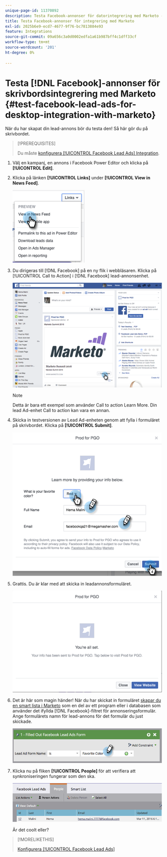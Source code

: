 ```yaml
---
unique-page-id: 11370892
description: Testa Facebook-annonser för datorintegrering med Marketo - Marketo Docs - produktdokumentation
title: Testa Facebook-annonser för integrering med Marketo
exl-id: 2025b6e9-ecd7-4677-9f76-bc7813884e93
feature: Integrations
source-git-commit: 09a656c3a0d0002edfa1a61b987bff4c1dff33cf
workflow-type: tm+mt
source-wordcount: '201'
ht-degree: 0%

---
```


# Testa [!DNL Facebook]-annonser för skrivbordsintegrering med Marketo {#test-facebook-lead-ads-for-desktop-integration-with-marketo}

När du har skapat din lead-annons bör du testa den! Så här gör du på skrivbordet.

>[!PREREQUISITES]
>
>Du måste [konfigurera [!UICONTROL Facebook Lead Ads] Integration](/help/marketo/product-docs/demand-generation/facebook/set-up-facebook-lead-ads.md).

1. Välj en kampanj, en annons i Facebook Power Editor och klicka på **[!UICONTROL Edit]**.

1. Klicka på länken **[!UICONTROL Links]** under **[!UICONTROL View in News Feed]**.

   ![](assets/image2016-5-13-14-3a35-3a36.png)

1. Du dirigeras till [!DNL Facebook] på en ny flik i webbläsaren. Klicka på [!UICONTROL Call to Action] i [!DNL Facebook] lead-annonsenhet.

   ![](assets/image2016-5-13-14-3a42-3a45.png)

   >[!NOTE]
   >
   >Detta är bara ett exempel som använder Call to action Learn More. Din lead Ad-enhet Call to action kan vara en annan.

1. Skicka in testversionen av Lead Ad-enheten genom att fylla i formuläret på skrivbordet. Klicka på **[!UICONTROL Submit]**.

   ![](assets/image2016-5-13-14-3a47-3a43.png)

1. Grattis. Du är klar med att skicka in leadannonsformuläret.

   ![](assets/image2016-5-13-14-3a52-3a57.png)

1. Det är här som magin händer! När du har skickat in formuläret [skapar du en smart lista i Marketo](/help/marketo/product-docs/core-marketo-concepts/smart-lists-and-static-lists/creating-a-smart-list/create-a-smart-list.md) som en del av ett program eller i databasen som använder det ifyllda [!DNL Facebook]-filtret för annonseringsformulär. Ange formulärets namn för lead-annons för det formulär du just skickade.

   ![](assets/image2016-3-11-8-3a59-3a34-1.png)

1. Klicka nu på fliken **[!UICONTROL People]** för att verifiera att synkroniseringen fungerar som den ska.

   ![](assets/people.png)

   Är det coolt eller?

>[!MORELIKETHIS]
>
>[Konfigurera [!UICONTROL Facebook Lead Ads]](/help/marketo/product-docs/demand-generation/facebook/set-up-facebook-lead-ads.md)
